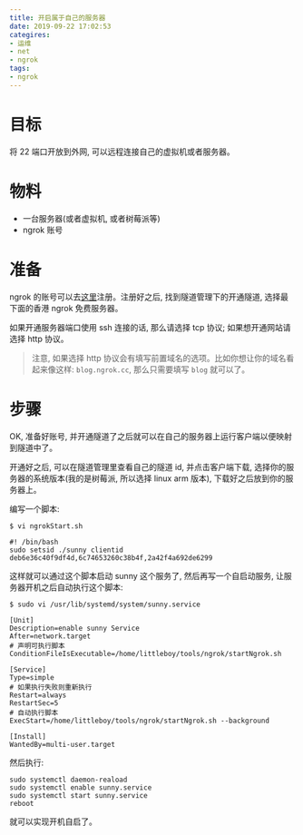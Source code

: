 ```yaml
---
title: 开启属于自己的服务器
date: 2019-09-22 17:02:53
categires:
- 运维
- net
- ngrok
tags:
- ngrok
---
```


# 目标

将 22 端口开放到外网, 可以远程连接自己的虚拟机或者服务器。

# 物料

* 一台服务器(或者虚拟机, 或者树莓派等)
* ngrok 账号

# 准备

ngrok 的账号可以去[这里](https://www.ngrok.cc/login/register)注册。注册好之后, 找到隧道管理下的开通隧道, 选择最下面的香港 ngrok 免费服务器。

如果开通服务器端口使用 ssh 连接的话, 那么请选择 tcp 协议; 如果想开通网站请选择 http 协议。

> 注意, 如果选择 http 协议会有填写前置域名的选项。比如你想让你的域名看起来像这样: `blog.ngrok.cc`, 那么只需要填写 `blog` 就可以了。

<!--more-->

# 步骤

OK, 准备好账号, 并开通隧道了之后就可以在自己的服务器上运行客户端以便映射到隧道中了。

开通好之后, 可以在隧道管理里查看自己的隧道 id, 并点击客户端下载, 选择你的服务器的系统版本(我的是树莓派, 所以选择 linux arm 版本), 下载好之后放到你的服务器上。

编写一个脚本:

```shell
$ vi ngrokStart.sh

#! /bin/bash
sudo setsid ./sunny clientid deb6e36c40f9df4d,6c74653260c38b4f,2a42f4a692de6299
```

这样就可以通过这个脚本启动 sunny 这个服务了, 然后再写一个自启动服务, 让服务器开机之后自动执行这个脚本:

```shell
$ sudo vi /usr/lib/systemd/system/sunny.service

[Unit]
Description=enable sunny Service
After=network.target
# 声明可执行脚本
ConditionFileIsExecutable=/home/littleboy/tools/ngrok/startNgrok.sh

[Service]
Type=simple
# 如果执行失败则重新执行
Restart=always
RestartSec=5
# 自动执行脚本
ExecStart=/home/littleboy/tools/ngrok/startNgrok.sh --background

[Install]
WantedBy=multi-user.target
```

然后执行:

```shell
sudo systemctl daemon-reaload
sudo systemctl enable sunny.service
sudo systemctl start sunny.service
reboot
```

就可以实现开机自启了。
